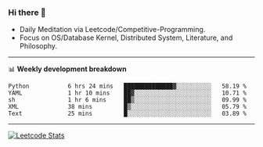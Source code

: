 ### Hi there 👋
* Daily Meditation via Leetcode/Competitive-Programming.
* Focus on OS/Database Kernel, Distributed System, Literature, and Philosophy.

-------

📊 **Weekly development breakdown**
<!--START_SECTION:waka-->

```text
Python           6 hrs 24 mins   ██████████████▓░░░░░░░░░░   58.19 %
YAML             1 hr 10 mins    ██▓░░░░░░░░░░░░░░░░░░░░░░   10.71 %
sh               1 hr 6 mins     ██▒░░░░░░░░░░░░░░░░░░░░░░   09.99 %
XML              38 mins         █▒░░░░░░░░░░░░░░░░░░░░░░░   05.79 %
Text             25 mins         █░░░░░░░░░░░░░░░░░░░░░░░░   03.89 %
```

<!--END_SECTION:waka-->

-------

[![Leetcode Stats](https://leetcard.jacoblin.cool/hzhang413?font=Fira+Mono)](https://leetcode.com/hzhang413)
<!-- ![image](./cyberpunk-ghost-in-the-shell.gif)
![image](./gis-archive.png) -->

